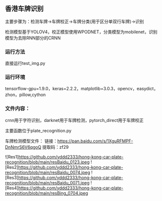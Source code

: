 ## 香港车牌识别
主要步骤为：检测车牌->车牌校正->车牌分类(用于区分单双行车牌)->识别

检测模型基于YOLOV4，校正模型使用WPODNET，分类模型为mobilenet，识别模型为去除RNN部分的CRNN
### 运行方法
直接运行test_img.py

### 运行环境
tensorflow-gpu=1.9.0，keras=2.2.2，matplotlib=3.0.3，opencv，easydict，zhon，pillow,cython

### 文件内容：
crnn用于字符识别，darknet用于车牌检测，pytorch_direct用于车牌校正

主要函数位于plate_recognition.py

车牌检测模型文件：
链接：https://pan.baidu.com/s/1XguRFMPF-DnNmrS6V6qgoQ 
提取码：zf29 

![Res1]https://github.com/yddd2333/hong-kong-car-plate-recognition/blob/main/resBaidu_0123.jpeg
![Res2]https://github.com/yddd2333/hong-kong-car-plate-recognition/blob/main/resBaidu_0074.jpeg
![Res3]https://github.com/yddd2333/hong-kong-car-plate-recognition/blob/main/resBaidu_0071.jpeg
![Res4]https://github.com/yddd2333/hong-kong-car-plate-recognition/blob/main/resBing_0704.jpeg
